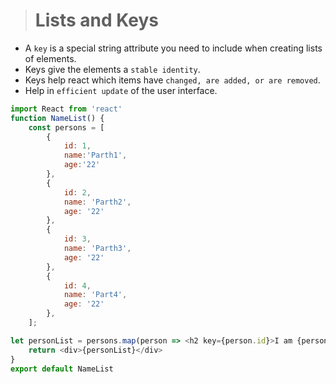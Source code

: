 ># Lists and Keys
- A `key` is a special string attribute you need to include when creating lists of elements.
- Keys give the elements a `stable identity`.
- Keys help react which items have `changed, are added, or are removed`.
- Help in `efficient update` of the user interface. 

```js
import React from 'react'
function NameList() {
    const persons = [ 
        {
            id: 1,
            name:'Parth1',
            age:'22'
        },
        {
            id: 2,
            name: 'Parth2',
            age: '22'
        },
        {
            id: 3,
            name: 'Parth3',
            age: '22'
        },
        {
            id: 4,
            name: 'Part4',
            age: '22'
        },
    ];

let personList = persons.map(person => <h2 key={person.id}>I am {person.name} and {person.age} years old</h2>)
    return <div>{personList}</div>
}
export default NameList
```

